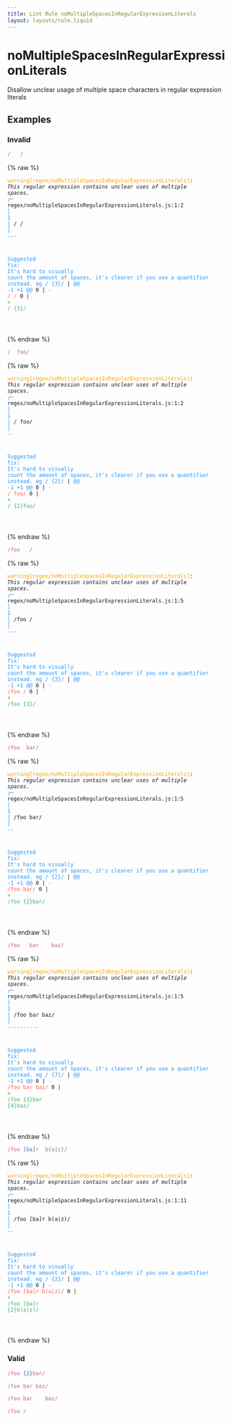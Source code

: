 ```yaml
---
title: Lint Rule noMultipleSpacesInRegularExpressionLiterals
layout: layouts/rule.liquid
---
```


# noMultipleSpacesInRegularExpressionLiterals

Disallow unclear usage of multiple space characters in regular expression literals

## Examples

### Invalid

```jsx
/   /
```

{% raw %}<pre class="language-text"><code class="language-text"><span style="color: Orange;">warning</span><span style="color: Orange;">[</span><span style="color: Orange;">regex/noMultipleSpacesInRegularExpressionLiterals</span><span style="color: Orange;">]</span><em>: </em><em>This regular expression contains unclear uses of multiple spaces.</em>
  <span style="color: rgb(38, 148, 255);">┌</span><span style="color: rgb(38, 148, 255);">─</span> regex/noMultipleSpacesInRegularExpressionLiterals.js:1:2
  <span style="color: rgb(38, 148, 255);">│</span>
<span style="color: rgb(38, 148, 255);">1</span> <span style="color: rgb(38, 148, 255);">│</span> /   /
  <span style="color: rgb(38, 148, 255);">│</span>  <span style="color: rgb(38, 148, 255);">-</span><span style="color: rgb(38, 148, 255);">-</span><span style="color: rgb(38, 148, 255);">-</span>

<span style="color: rgb(38, 148, 255);">Suggested fix</span><span style="color: rgb(38, 148, 255);">: </span><span style="color: rgb(38, 148, 255);">It's hard to visually count the amount of spaces, it's clearer if you use a quantifier instead. eg / {3}/</span>
    | <span style="color: rgb(38, 148, 255);">@@ -1 +1 @@</span>
0   | <span style="color: Tomato;">- </span><span style="color: Tomato;">/   /</span>
  0 | <span style="color: MediumSeaGreen;">+ </span><span style="color: MediumSeaGreen;">/ {3}/</span>

</code></pre>{% endraw %}

```jsx
/  foo/
```

{% raw %}<pre class="language-text"><code class="language-text"><span style="color: Orange;">warning</span><span style="color: Orange;">[</span><span style="color: Orange;">regex/noMultipleSpacesInRegularExpressionLiterals</span><span style="color: Orange;">]</span><em>: </em><em>This regular expression contains unclear uses of multiple spaces.</em>
  <span style="color: rgb(38, 148, 255);">┌</span><span style="color: rgb(38, 148, 255);">─</span> regex/noMultipleSpacesInRegularExpressionLiterals.js:1:2
  <span style="color: rgb(38, 148, 255);">│</span>
<span style="color: rgb(38, 148, 255);">1</span> <span style="color: rgb(38, 148, 255);">│</span> /  foo/
  <span style="color: rgb(38, 148, 255);">│</span>  <span style="color: rgb(38, 148, 255);">-</span><span style="color: rgb(38, 148, 255);">-</span>

<span style="color: rgb(38, 148, 255);">Suggested fix</span><span style="color: rgb(38, 148, 255);">: </span><span style="color: rgb(38, 148, 255);">It's hard to visually count the amount of spaces, it's clearer if you use a quantifier instead. eg / {2}/</span>
    | <span style="color: rgb(38, 148, 255);">@@ -1 +1 @@</span>
0   | <span style="color: Tomato;">- </span><span style="color: Tomato;">/  foo/</span>
  0 | <span style="color: MediumSeaGreen;">+ </span><span style="color: MediumSeaGreen;">/ {2}foo/</span>

</code></pre>{% endraw %}

```jsx
/foo   /
```

{% raw %}<pre class="language-text"><code class="language-text"><span style="color: Orange;">warning</span><span style="color: Orange;">[</span><span style="color: Orange;">regex/noMultipleSpacesInRegularExpressionLiterals</span><span style="color: Orange;">]</span><em>: </em><em>This regular expression contains unclear uses of multiple spaces.</em>
  <span style="color: rgb(38, 148, 255);">┌</span><span style="color: rgb(38, 148, 255);">─</span> regex/noMultipleSpacesInRegularExpressionLiterals.js:1:5
  <span style="color: rgb(38, 148, 255);">│</span>
<span style="color: rgb(38, 148, 255);">1</span> <span style="color: rgb(38, 148, 255);">│</span> /foo   /
  <span style="color: rgb(38, 148, 255);">│</span>     <span style="color: rgb(38, 148, 255);">-</span><span style="color: rgb(38, 148, 255);">-</span><span style="color: rgb(38, 148, 255);">-</span>

<span style="color: rgb(38, 148, 255);">Suggested fix</span><span style="color: rgb(38, 148, 255);">: </span><span style="color: rgb(38, 148, 255);">It's hard to visually count the amount of spaces, it's clearer if you use a quantifier instead. eg / {3}/</span>
    | <span style="color: rgb(38, 148, 255);">@@ -1 +1 @@</span>
0   | <span style="color: Tomato;">- </span><span style="color: Tomato;">/foo   /</span>
  0 | <span style="color: MediumSeaGreen;">+ </span><span style="color: MediumSeaGreen;">/foo {3}/</span>

</code></pre>{% endraw %}

```jsx
/foo  bar/
```

{% raw %}<pre class="language-text"><code class="language-text"><span style="color: Orange;">warning</span><span style="color: Orange;">[</span><span style="color: Orange;">regex/noMultipleSpacesInRegularExpressionLiterals</span><span style="color: Orange;">]</span><em>: </em><em>This regular expression contains unclear uses of multiple spaces.</em>
  <span style="color: rgb(38, 148, 255);">┌</span><span style="color: rgb(38, 148, 255);">─</span> regex/noMultipleSpacesInRegularExpressionLiterals.js:1:5
  <span style="color: rgb(38, 148, 255);">│</span>
<span style="color: rgb(38, 148, 255);">1</span> <span style="color: rgb(38, 148, 255);">│</span> /foo  bar/
  <span style="color: rgb(38, 148, 255);">│</span>     <span style="color: rgb(38, 148, 255);">-</span><span style="color: rgb(38, 148, 255);">-</span>

<span style="color: rgb(38, 148, 255);">Suggested fix</span><span style="color: rgb(38, 148, 255);">: </span><span style="color: rgb(38, 148, 255);">It's hard to visually count the amount of spaces, it's clearer if you use a quantifier instead. eg / {2}/</span>
    | <span style="color: rgb(38, 148, 255);">@@ -1 +1 @@</span>
0   | <span style="color: Tomato;">- </span><span style="color: Tomato;">/foo  bar/</span>
  0 | <span style="color: MediumSeaGreen;">+ </span><span style="color: MediumSeaGreen;">/foo {2}bar/</span>

</code></pre>{% endraw %}

```jsx
/foo   bar    baz/
```

{% raw %}<pre class="language-text"><code class="language-text"><span style="color: Orange;">warning</span><span style="color: Orange;">[</span><span style="color: Orange;">regex/noMultipleSpacesInRegularExpressionLiterals</span><span style="color: Orange;">]</span><em>: </em><em>This regular expression contains unclear uses of multiple spaces.</em>
  <span style="color: rgb(38, 148, 255);">┌</span><span style="color: rgb(38, 148, 255);">─</span> regex/noMultipleSpacesInRegularExpressionLiterals.js:1:5
  <span style="color: rgb(38, 148, 255);">│</span>
<span style="color: rgb(38, 148, 255);">1</span> <span style="color: rgb(38, 148, 255);">│</span> /foo   bar    baz/
  <span style="color: rgb(38, 148, 255);">│</span>     <span style="color: rgb(38, 148, 255);">-</span><span style="color: rgb(38, 148, 255);">-</span><span style="color: rgb(38, 148, 255);">-</span><span style="color: rgb(38, 148, 255);">-</span><span style="color: rgb(38, 148, 255);">-</span><span style="color: rgb(38, 148, 255);">-</span><span style="color: rgb(38, 148, 255);">-</span><span style="color: rgb(38, 148, 255);">-</span><span style="color: rgb(38, 148, 255);">-</span><span style="color: rgb(38, 148, 255);">-</span>

<span style="color: rgb(38, 148, 255);">Suggested fix</span><span style="color: rgb(38, 148, 255);">: </span><span style="color: rgb(38, 148, 255);">It's hard to visually count the amount of spaces, it's clearer if you use a quantifier instead. eg / {7}/</span>
    | <span style="color: rgb(38, 148, 255);">@@ -1 +1 @@</span>
0   | <span style="color: Tomato;">- </span><span style="color: Tomato;">/foo   bar    baz/</span>
  0 | <span style="color: MediumSeaGreen;">+ </span><span style="color: MediumSeaGreen;">/foo {3}bar {4}baz/</span>

</code></pre>{% endraw %}

```jsx
/foo [ba]r  b(a|z)/
```

{% raw %}<pre class="language-text"><code class="language-text"><span style="color: Orange;">warning</span><span style="color: Orange;">[</span><span style="color: Orange;">regex/noMultipleSpacesInRegularExpressionLiterals</span><span style="color: Orange;">]</span><em>: </em><em>This regular expression contains unclear uses of multiple spaces.</em>
  <span style="color: rgb(38, 148, 255);">┌</span><span style="color: rgb(38, 148, 255);">─</span> regex/noMultipleSpacesInRegularExpressionLiterals.js:1:11
  <span style="color: rgb(38, 148, 255);">│</span>
<span style="color: rgb(38, 148, 255);">1</span> <span style="color: rgb(38, 148, 255);">│</span> /foo [ba]r  b(a|z)/
  <span style="color: rgb(38, 148, 255);">│</span>           <span style="color: rgb(38, 148, 255);">-</span><span style="color: rgb(38, 148, 255);">-</span>

<span style="color: rgb(38, 148, 255);">Suggested fix</span><span style="color: rgb(38, 148, 255);">: </span><span style="color: rgb(38, 148, 255);">It's hard to visually count the amount of spaces, it's clearer if you use a quantifier instead. eg / {2}/</span>
    | <span style="color: rgb(38, 148, 255);">@@ -1 +1 @@</span>
0   | <span style="color: Tomato;">- </span><span style="color: Tomato;">/foo [ba]r  b(a|z)/</span>
  0 | <span style="color: MediumSeaGreen;">+ </span><span style="color: MediumSeaGreen;">/foo [ba]r {2}b(a|z)/</span>

</code></pre>{% endraw %}

### Valid

```jsx
/foo {2}bar/
```

```jsx
/foo bar baz/
```

```jsx
/foo bar	baz/
```

```jsx
/foo /
```

